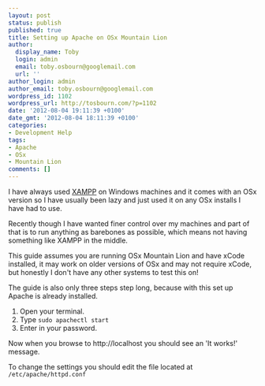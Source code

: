 ```yaml
---
layout: post
status: publish
published: true
title: Setting up Apache on OSx Mountain Lion
author:
  display_name: Toby
  login: admin
  email: toby.osbourn@googlemail.com
  url: ''
author_login: admin
author_email: toby.osbourn@googlemail.com
wordpress_id: 1102
wordpress_url: http://tosbourn.com/?p=1102
date: '2012-08-04 19:11:39 +0100'
date_gmt: '2012-08-04 18:11:39 +0100'
categories:
- Development Help
tags:
- Apache
- OSx
- Mountain Lion
comments: []
---
```

<p>I have always used <a href="http://www.apachefriends.org/en/xampp.html">XAMPP</a> on Windows machines and it comes with an OSx version so I have usually been lazy and just used it on any OSx installs I have had to use.</p>
<p>Recently though I have wanted finer control over my machines and part of that is to run anything as barebones as possible, which means not having something like XAMPP in the middle.</p>
<p>This guide assumes you are running OSx Mountain Lion and have xCode installed, it may work on older versions of OSx and may not require xCode, but honestly I don't have any other systems to test this on!</p>
<p>The guide is also only three steps step long, because with this set up Apache is already installed.</p>
<ol>
<li>Open your terminal.</li>
<li>Type <code>sudo apachectl start</code></li>
<li>Enter in your password.</li>
</ol>
<p>Now when you browse to http://localhost you should see an 'It works!' message.</p>
<p>To change the settings you should edit the file located at <code>/etc/apache/httpd.conf</code></p>
